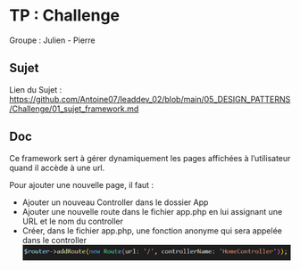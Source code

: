 # TP : Challenge

Groupe : Julien - Pierre

## Sujet

Lien du Sujet
: https://github.com/Antoine07/leaddev_02/blob/main/05_DESIGN_PATTERNS/Challenge/01_sujet_framework.md

## Doc

Ce framework sert à gérer dynamiquement les pages affichées à l’utilisateur quand il accède à une url.

Pour ajouter une nouvelle page, il faut :

- Ajouter un nouveau Controller dans le dossier App
- Ajouter une nouvelle route dans le fichier app.php en lui assignant une URL et le nom du controller
- Créer, dans le fichier app.php, une fonction anonyme qui sera appelée dans le controller
  ![Screenshot](route.png)
